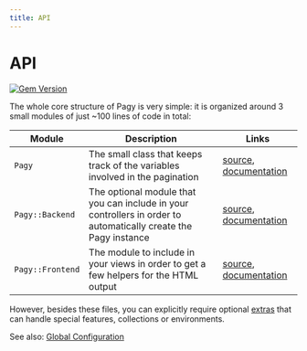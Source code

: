 ```yaml
---
title: API
---
```

# API

[![Gem Version](https://badge.fury.io/rb/pagy.svg)](https://badge.fury.io/rb/pagy)

The whole core structure of Pagy is very simple: it is organized around 3 small modules of just ~100 lines of code in total:

| Module           | Description                                                                                                     | Links                                                                                                        |
| --------------- | -------------------------------------------------------------------------------------------------------------- | ----------------------------------------------------------------------------------------------------------- |
| `Pagy`           | The small class that keeps track of the variables involved in the pagination                                    | [source](https://github.com/ddnexus/pagy/blob/master/lib/pagy.rb), [documentation](api/pagy.md)              |
| `Pagy::Backend`  | The optional module that you can include in your controllers in order to automatically create the Pagy instance | [source](https://github.com/ddnexus/pagy/blob/master/lib/pagy/backend.rb), [documentation](api/backend.md)   |
| `Pagy::Frontend` | The module to include in your views in order to get a few helpers for the HTML output                           | [source](https://github.com/ddnexus/pagy/blob/master/lib/pagy/frontend.rb), [documentation](api/frontend.md) |

However, besides these files, you can explicitly require optional [extras](extras.md) that can handle special features, collections or environments.

See also: [Global Configuration](how-to.md#global-configuration)

